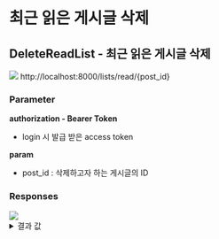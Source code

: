 # 최근 읽은 게시글 삭제

## DeleteReadList - 최근 읽은 게시글 삭제

<img src="https://img.shields.io/badge/PATCH-yellow?style=plastic&logo=appveyor&logo=PATCH"/> http://localhost:8000/lists/read/{post_id}

### Parameter

**authorization - Bearer Token**

- login 시 발급 받은 access token

**param**

- post_id : 삭제하고자 하는 게시글의 ID

### Responses

<img src="https://img.shields.io/badge/200-519800?style=plastic&logo=appveyor&logo=200"/>

<details>
<summary>결과 값</summary>
<div markdown="1">

```json
{
    "ReadLog": [
        {
            "post_id": 5,
            "user_id": 3,
            "user_name": "안수철3",
            "post_likes": 0,
            "post_title": "5번",
            "post_content": "5번",
            "post_create_at": "2022년 11월 29일",
            "post_thumbnail": "5번",
            "post_comment_count": 0,
            "user_profile_image": null
        },
        ...
    ]
}
```

</div>
</details>
